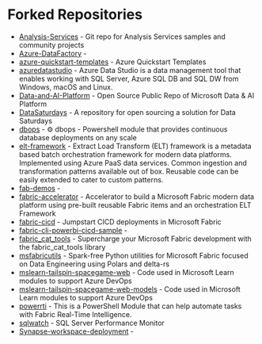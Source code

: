 # Forked Repositories

- [Analysis-Services]() - Git repo for Analysis Services samples and community projects
- [Azure-DataFactory]() - 
- [azure-quickstart-templates]() - Azure Quickstart Templates
- [azuredatastudio]() - Azure Data Studio is a data management tool that enables working with SQL Server, Azure SQL DB and SQL DW from Windows, macOS and Linux.
- [Data-and-AI-Platform]() - Open Source Public Repo of Microsoft Data & AI Platform
- [DataSaturdays]() - A repository for open sourcing a solution for Data Saturdays
- [dbops]() - ⚙ dbops - Powershell module that provides continuous database deployments on any scale
- [elt-framework]() - Extract Load Transform (ELT) framework is a metadata based batch orchestration framework for modern data platforms. Implemented using Azure PaaS data services. Common ingestion and transformation patterns available out of box. Reusable code can be easily extended to cater to custom patterns.
- [fab-demos]() - 
- [fabric-accelerator]() - Accelerator to build a Microsoft Fabric modern data platform using pre-built reusable Fabric items and an orchestration ELT Framework
- [fabric-cicd]() - Jumpstart CICD deployments in Microsoft Fabric
- [fabric-cli-powerbi-cicd-sample]() - 
- [fabric_cat_tools]() - Supercharge your Microsoft Fabric development with the fabric_cat_tools library
- [msfabricutils]() - Spark-free Python utilities for Microsoft Fabric focused on Data Engineering using Polars and delta-rs
- [mslearn-tailspin-spacegame-web]() - Code used in Microsoft Learn modules to support Azure DevOps
- [mslearn-tailspin-spacegame-web-models]() - Code used in Microsoft Learn modules to support Azure DevOps
- [powerrti]() - This is a PowerShell Module that can help automate tasks with Fabric Real-Time Intelligence.
- [sqlwatch]() - SQL Server Performance Monitor
- [Synapse-workspace-deployment]() - 
